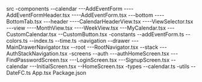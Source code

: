 src
-components
--calendar
---AddEventForm
----AddEventFormHeader.tsx
----AddEventForm.tsx
---bottom
----BottomTab.tsx
---header
----CalendarHeaderView.tsx
----ViewSelector.tsx
---view
----MonthView.tsx
----WeekView.tsx
---MyCalendar.tsx
---CustomCalendar.tsx
--CustomButton.tsx
-constants
--addEventForm.ts
--colors.ts
--index.ts
--time.ts
-navigation
--drawer
---MainDrawerNavigator.tsx
--root
---RootNavigator.tsx
--stack
---AuthStackNavigation.tsx
-screens
--auth
---authHomeScreen.tsx
---FindPasswordScreen.tsx
---LoginScreen.tsx
---SignupScreen.tsx
--calendar
---InitialScreen.tsx
--HomeScreen.tsx
-types
--calendar.ts
-utils
--DateFC.ts
App.tsx
Package.json
